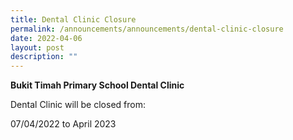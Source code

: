 ```yaml
---
title: Dental Clinic Closure
permalink: /announcements/announcements/dental-clinic-closure
date: 2022-04-06
layout: post
description: ""
---
```

**Bukit Timah Primary School Dental Clinic**

Dental Clinic will be closed from:

07/04/2022 to April 2023